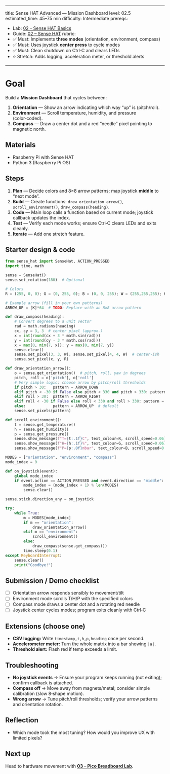
---
title: Sense HAT Advanced — Mission Dashboard
level: 02.5
estimated_time: 45–75 min
difficulty: Intermediate
prereqs:
  - Lab: [02 – Sense HAT Basics](../Labs/02-sense-hat-basics.md)
  - Guide: [02 – Sense HAT](../Guides/02-sense-hat.md)
rubric:
  - ✅ Must: Implements **three modes** (orientation, environment, compass)
  - ✅ Must: Uses joystick **center press** to cycle modes
  - ✅ Must: Clean shutdown on Ctrl‑C and clears LEDs
  - ⭐ Stretch: Adds logging, acceleration meter, or threshold alerts
---

# Goal
Build a **Mission Dashboard** that cycles between:
1) **Orientation** — Show an arrow indicating which way “up” is (pitch/roll).  
2) **Environment** — Scroll temperature, humidity, and pressure (color‑coded).  
3) **Compass** — Draw a center dot and a red “needle” pixel pointing to magnetic north.

## Materials
- Raspberry Pi with Sense HAT
- Python 3 (Raspberry Pi OS)

## Steps
1) **Plan** — Decide colors and 8×8 arrow patterns; map joystick **middle** to “next mode”.  
2) **Build** — Create functions: `draw_orientation_arrow()`, `scroll_environment()`, `draw_compass(heading)`.  
3) **Code** — Main loop calls a function based on current mode; joystick callback updates the index.  
4) **Test** — Verify each mode works; ensure Ctrl‑C clears LEDs and exits cleanly.  
5) **Iterate** — Add one stretch feature.

## Starter design & code
```python
from sense_hat import SenseHat, ACTION_PRESSED
import time, math

sense = SenseHat()
sense.set_rotation(180)  # Optional

# Colors
R = (255, 0, 0); G = (0, 255, 0); B = (0, 0, 255); W = (255,255,255); K = (0,0,0)

# Example arrow (fill in your own patterns)
ARROW_UP = [K]*64  # TODO: Replace with an 8x8 arrow pattern

def draw_compass(heading):
    # Convert degrees to a unit vector
    rad = math.radians(heading)
    cx, cy = 3, 3  # center pixel (approx.)
    x = int(round(cx + 3 * math.sin(rad)))
    y = int(round(cy - 3 * math.cos(rad)))
    x = max(0, min(7, x)); y = max(0, min(7, y))
    sense.clear()
    sense.set_pixel(3, 3, W); sense.set_pixel(4, 4, W)  # center-ish
    sense.set_pixel(x, y, R)

def draw_orientation_arrow():
    o = sense.get_orientation()  # pitch, roll, yaw in degrees
    pitch, roll = o['pitch'], o['roll']
    # Very simple logic: choose arrow by pitch/roll thresholds
    if pitch > 30:   pattern = ARROW_DOWN
    elif pitch < -30 if False else pitch < 330 and pitch > 330: pattern = ARROW_UP  # placeholder
    elif roll > 30:  pattern = ARROW_RIGHT
    elif roll < -30 if False else roll < 330 and roll > 330: pattern = ARROW_LEFT
    else:            pattern = ARROW_UP  # default
    sense.set_pixels(pattern)

def scroll_environment():
    t = sense.get_temperature()
    h = sense.get_humidity()
    p = sense.get_pressure()
    sense.show_message(f"T={t:.1f}C", text_colour=R, scroll_speed=0.06)
    sense.show_message(f"H={h:.1f}%", text_colour=G, scroll_speed=0.06)
    sense.show_message(f"P={p:.0f}mbar", text_colour=B, scroll_speed=0.06)

MODES = ["orientation", "environment", "compass"]
mode_index = 0

def on_joystick(event):
    global mode_index
    if event.action == ACTION_PRESSED and event.direction == "middle":
        mode_index = (mode_index + 1) % len(MODES)
        sense.clear()

sense.stick.direction_any = on_joystick

try:
    while True:
        m = MODES[mode_index]
        if m == "orientation":
            draw_orientation_arrow()
        elif m == "environment":
            scroll_environment()
        else:
            draw_compass(sense.get_compass())
        time.sleep(0.1)
except KeyboardInterrupt:
    sense.clear()
    print("Goodbye!")
```

## Submission / Demo checklist
- [ ] Orientation arrow responds sensibly to movement/tilt
- [ ] Environment mode scrolls T/H/P with the specified colors
- [ ] Compass mode draws a center dot and a rotating red needle
- [ ] Joystick center cycles modes; program exits cleanly with Ctrl‑C

## Extensions (choose one)
- **CSV logging:** Write `timestamp,t,h,p,heading` once per second.
- **Accelerometer meter:** Turn the whole matrix into a bar showing `|a|`.
- **Threshold alert:** Flash red if temp exceeds a limit.

## Troubleshooting
- **No joystick events** → Ensure your program keeps running (not exiting); confirm callback is attached.  
- **Compass off** → Move away from magnets/metal; consider simple calibration (slow 8‑shape motion).  
- **Wrong arrow** → Tune pitch/roll thresholds; verify your arrow patterns and orientation rotation.

## Reflection
- Which mode took the most tuning? How would you improve UX with limited pixels?

## Next up
Head to hardware movement with **[03 – Pico Breadboard Lab](../Labs/03-pico-breadboard-lab.md)**.
